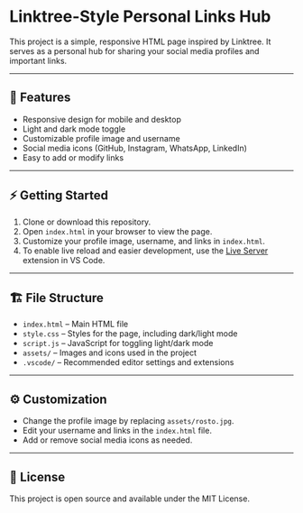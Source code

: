 # Linktree-Style Personal Links Hub

This project is a simple, responsive HTML page inspired by Linktree. It serves as a personal hub for sharing your social media profiles and important links.

---

## 🚀 Features

- Responsive design for mobile and desktop
- Light and dark mode toggle
- Customizable profile image and username
- Social media icons (GitHub, Instagram, WhatsApp, LinkedIn)
- Easy to add or modify links

---

## ⚡ Getting Started

1. Clone or download this repository.
2. Open `index.html` in your browser to view the page.
3. Customize your profile image, username, and links in `index.html`.
4. To enable live reload and easier development, use the [Live Server](https://marketplace.visualstudio.com/items?itemName=ritwickdey.LiveServer) extension in VS Code.

---

## 🏗️ File Structure

- `index.html` – Main HTML file
- `style.css` – Styles for the page, including dark/light mode
- `script.js` – JavaScript for toggling light/dark mode
- `assets/` – Images and icons used in the project
- `.vscode/` – Recommended editor settings and extensions

---

## ⚙️ Customization

- Change the profile image by replacing `assets/rosto.jpg`.
- Edit your username and links in the `index.html` file.
- Add or remove social media icons as needed.

---

## 📝 License

This project is open source and available under the MIT License.


